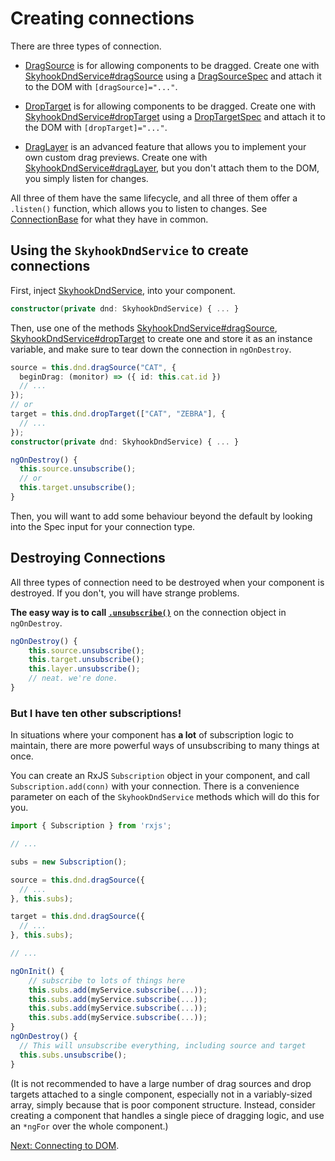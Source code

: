# Creating connections

There are three types of connection.

- [DragSource](../../interfaces/DragSource.html)
  is for allowing components to be dragged. Create one with
  [SkyhookDndService#dragSource](../../injectables/SkyhookDndService.html#dragSource)
  using a
  [DragSourceSpec](../../interfaces/DragSourceSpec.html)
  and attach it to the DOM
  with `[dragSource]="..."`.

- [DropTarget](../../interfaces/DropTarget.html)
  is for allowing components to be dragged. Create one with
  [SkyhookDndService#dropTarget](../../injectables/SkyhookDndService.html#dropTarget)
  using a
  [DropTargetSpec](../../interfaces/DropTargetSpec.html)
  and attach it to the DOM
  with `[dropTarget]="..."`.

- [DragLayer](../../interfaces/DragLayer.html)
  is an advanced feature that allows you to implement your own
  custom drag previews. Create one with
  [SkyhookDndService#dragLayer](../../injectables/SkyhookDndService.html#dragLayer),
  but you don't attach them to the DOM, you simply listen for changes.

All three of them have the same lifecycle, and all three of them offer a
`.listen()` function, which allows you to listen to changes. See
[ConnectionBase](../../interfaces/ConnectionBase.html) for what they have in
common.

## Using the `SkyhookDndService` to create connections

First, inject 
[SkyhookDndService](../../injectables/SkyhookDndService.html),
 into your component.

```typescript
constructor(private dnd: SkyhookDndService) { ... }
```

Then, use one of the methods
[SkyhookDndService#dragSource](../../injectables/SkyhookDndService.html#dragSource),
[SkyhookDndService#dropTarget](../../injectables/SkyhookDndService.html#dropTarget)
to create one and store it as an instance variable, and make sure to tear down
the connection in `ngOnDestroy`.

```typescript
source = this.dnd.dragSource("CAT", {
  beginDrag: (monitor) => ({ id: this.cat.id })
  // ...
});
// or
target = this.dnd.dropTarget(["CAT", "ZEBRA"], {
  // ...
});
constructor(private dnd: SkyhookDndService) { ... }

ngOnDestroy() {
  this.source.unsubscribe();
  // or
  this.target.unsubscribe();
}
```

Then, you will want to add some behaviour beyond the default by looking into the
Spec input for your connection type.

## Destroying Connections

All three types of connection need to be destroyed when your component is
destroyed. If you don't, you will have strange problems.

__The easy way is to call
[`.unsubscribe()`](../../interfaces/ConnectionBase.html#unsubscribe)__ on the
connection object in `ngOnDestroy`.

```typescript
ngOnDestroy() {
    this.source.unsubscribe();
    this.target.unsubscribe();
    this.layer.unsubscribe();
    // neat. we're done.
}

```

### But I have ten other subscriptions!

In situations where your component has **a lot** of subscription logic to
maintain, there are more powerful ways of unsubscribing to many things at once.

You can create an RxJS `Subscription` object in your component, and call
`Subscription.add(conn)` with your connection. There is a convenience parameter
on each of the `SkyhookDndService` methods which will do this for you.

```typescript
import { Subscription } from 'rxjs';

// ...

subs = new Subscription();

source = this.dnd.dragSource({
  // ...
}, this.subs);

target = this.dnd.dragSource({
  // ...
}, this.subs);

// ...

ngOnInit() {
    // subscribe to lots of things here
    this.subs.add(myService.subscribe(...));
    this.subs.add(myService.subscribe(...));
    this.subs.add(myService.subscribe(...));
    this.subs.add(myService.subscribe(...));
}
ngOnDestroy() {
  // This will unsubscribe everything, including source and target
  this.subs.unsubscribe();
}
```

(It is not recommended to have a large number of drag sources and drop targets
attached to a single component, especially not in a variably-sized array,
simply because that is poor component structure. Instead, consider creating a
component that handles a single piece of dragging logic, and use an `*ngFor` over
the whole component.)

[Next: Connecting to DOM](./2.-connecting-to-dom.html).
